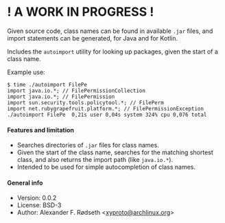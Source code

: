 # ! A WORK IN PROGRESS !

Given source code, class names can be found in available `.jar` files, and import statements can be generated, for Java and for Kotlin.

Includes the `autoimport` utility for looking up packages, given the start of a class name.

Example use:

```
$ time ./autoimport FilePe
import java.io.*; // FilePermissionCollection
import java.io.*; // FilePermission
import sun.security.tools.policytool.*; // FilePerm
import net.rubygrapefruit.platform.*; // FilePermissionException
./autoimport FilePe  0,21s user 0,04s system 324% cpu 0,076 total
```

#### Features and limitation

* Searches directories of `.jar` files for class names.
* Given the start of the class name, searches for the matching shortest class, and also returns the import path (like `java.io.*`).
* Intended to be used for simple autocompletion of class names.

#### General info

* Version: 0.0.2
* License: BSD-3
* Author: Alexander F. Rødseth &lt;xyproto@archlinux.org&gt;
